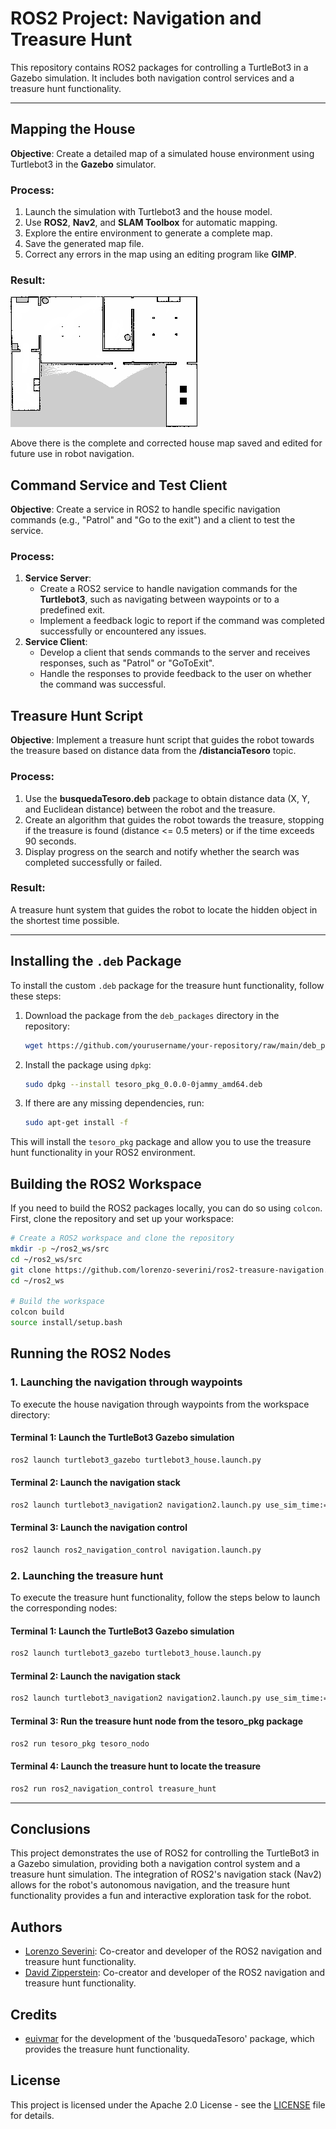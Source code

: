# ROS2 Project: Navigation and Treasure Hunt

This repository contains ROS2 packages for controlling a TurtleBot3 in a Gazebo simulation. It includes both navigation control services and a treasure hunt functionality.

---

## Mapping the House

**Objective**: Create a detailed map of a simulated house environment using Turtlebot3 in the **Gazebo** simulator.

### Process:
1. Launch the simulation with Turtlebot3 and the house model.
2. Use **ROS2**, **Nav2**, and **SLAM Toolbox** for automatic mapping.
3. Explore the entire environment to generate a complete map.
4. Save the generated map file.
5. Correct any errors in the map using an editing program like **GIMP**.

### Result:

![Mapped house](https://github.com/lorenzo-severini/ros2-treasure-navigation/blob/main/images/house_map.png)

Above there is the complete and corrected house map saved and edited for future use in robot navigation.



## Command Service and Test Client

**Objective**: Create a service in ROS2 to handle specific navigation commands (e.g., "Patrol" and "Go to the exit") and a client to test the service.

### Process:
1. **Service Server**:
   - Create a ROS2 service to handle navigation commands for the **Turtlebot3**, such as navigating between waypoints or to a predefined exit.
   - Implement a feedback logic to report if the command was completed successfully or encountered any issues.
2. **Service Client**:
   - Develop a client that sends commands to the server and receives responses, such as "Patrol" or "GoToExit".
   - Handle the responses to provide feedback to the user on whether the command was successful.

## Treasure Hunt Script

**Objective**: Implement a treasure hunt script that guides the robot towards the treasure based on distance data from the **/distanciaTesoro** topic.

### Process:
1. Use the **busquedaTesoro.deb** package to obtain distance data (X, Y, and Euclidean distance) between the robot and the treasure.
2. Create an algorithm that guides the robot towards the treasure, stopping if the treasure is found (distance <= 0.5 meters) or if the time exceeds 90 seconds.
3. Display progress on the search and notify whether the search was completed successfully or failed.

### Result:
A treasure hunt system that guides the robot to locate the hidden object in the shortest time possible.

---

## Installing the `.deb` Package

To install the custom `.deb` package for the treasure hunt functionality, follow these steps:

1. Download the package from the `deb_packages` directory in the repository:

   ```bash
   wget https://github.com/yourusername/your-repository/raw/main/deb_packages/tesoro_pkg_0.0.0-0jammy_amd64.deb
   ```

2. Install the package using `dpkg`:

   ```bash
   sudo dpkg --install tesoro_pkg_0.0.0-0jammy_amd64.deb
   ```

3. If there are any missing dependencies, run:

   ```bash
   sudo apt-get install -f
   ```

This will install the `tesoro_pkg` package and allow you to use the treasure hunt functionality in your ROS2 environment.



## Building the ROS2 Workspace
If you need to build the ROS2 packages locally, you can do so using `colcon`. First, clone the repository and set up your workspace:

```bash
# Create a ROS2 workspace and clone the repository
mkdir -p ~/ros2_ws/src
cd ~/ros2_ws/src
git clone https://github.com/lorenzo-severini/ros2-treasure-navigation.git
cd ~/ros2_ws

# Build the workspace
colcon build
source install/setup.bash
```



## Running the ROS2 Nodes


### 1. Launching the navigation through waypoints

To execute the house navigation through waypoints from the workspace directory:

#### Terminal 1: Launch the TurtleBot3 Gazebo simulation

```bash
ros2 launch turtlebot3_gazebo turtlebot3_house.launch.py
```

#### Terminal 2: Launch the navigation stack

```bash
ros2 launch turtlebot3_navigation2 navigation2.launch.py use_sim_time:=True map:=src/ros2_navigation_control/ros2_navigation_control/house_map.yaml
```

#### Terminal 3: Launch the navigation control

```bash
ros2 launch ros2_navigation_control navigation.launch.py
```


### 2. Launching the treasure hunt

To execute the treasure hunt functionality, follow the steps below to launch the corresponding nodes:

#### Terminal 1: Launch the TurtleBot3 Gazebo simulation

```bash
ros2 launch turtlebot3_gazebo turtlebot3_house.launch.py
```

#### Terminal 2: Launch the navigation stack

```bash
ros2 launch turtlebot3_navigation2 navigation2.launch.py use_sim_time:=True map:=/home/lorenzo/ros2_ws/src/ros2_navigation_control/ros2_navigation_control/house_map.yaml
```

#### Terminal 3: Run the treasure hunt node from the tesoro_pkg package

```bash
ros2 run tesoro_pkg tesoro_nodo
```

#### Terminal 4: Launch the treasure hunt to locate the treasure

```bash
ros2 run ros2_navigation_control treasure_hunt
```

---

## Conclusions

This project demonstrates the use of ROS2 for controlling the TurtleBot3 in a Gazebo simulation, providing both a navigation control system and a treasure hunt simulation. The integration of ROS2's navigation stack (Nav2) allows for the robot's autonomous navigation, and the treasure hunt functionality provides a fun and interactive exploration task for the robot.


## Authors

* [Lorenzo Severini](https://github.com/lorenzo-severini): Co-creator and developer of the ROS2 navigation and treasure hunt functionality.
* [David Zipperstein](https://github.com/david-z2812): Co-creator and developer of the ROS2 navigation and treasure hunt functionality.


## Credits

* [euivmar](https://github.com/euivmar) for the development of the 'busquedaTesoro' package, which provides the treasure hunt functionality.


## License

This project is licensed under the Apache 2.0 License - see the [LICENSE](LICENSE) file for details.
